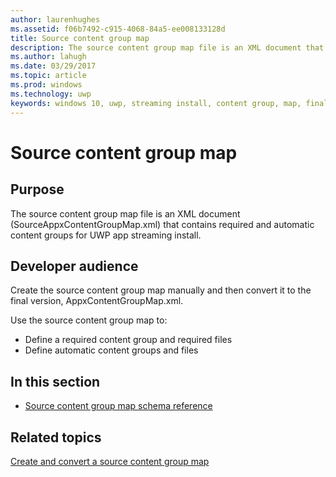 ```yaml
---
author: laurenhughes
ms.assetid: f06b7492-c915-4068-84a5-ee008133128d
title: Source content group map
description: The source content group map file is an XML document that contains required and automatic content groups for UWP app streaming install.
ms.author: lahugh
ms.date: 03/29/2017
ms.topic: article
ms.prod: windows
ms.technology: uwp
keywords: windows 10, uwp, streaming install, content group, map, final content group, automatic content group
---
```


# Source content group map

## Purpose

The source content group map file is an XML document (SourceAppxContentGroupMap.xml) that contains required and automatic content groups for UWP app streaming install.

## Developer audience

Create the source content group map manually and then convert it to the final version, AppxContentGroupMap.xml.

Use the source content group map to:

-   Define a required content group and required files
-   Define automatic content groups and files

## In this section

-   [Source content group map schema reference](../SourceContentGroupMap/schema-root.md)

## Related topics

[Create and convert a source content group map](https://docs.microsoft.com/windows/uwp/packaging/create-cgm)